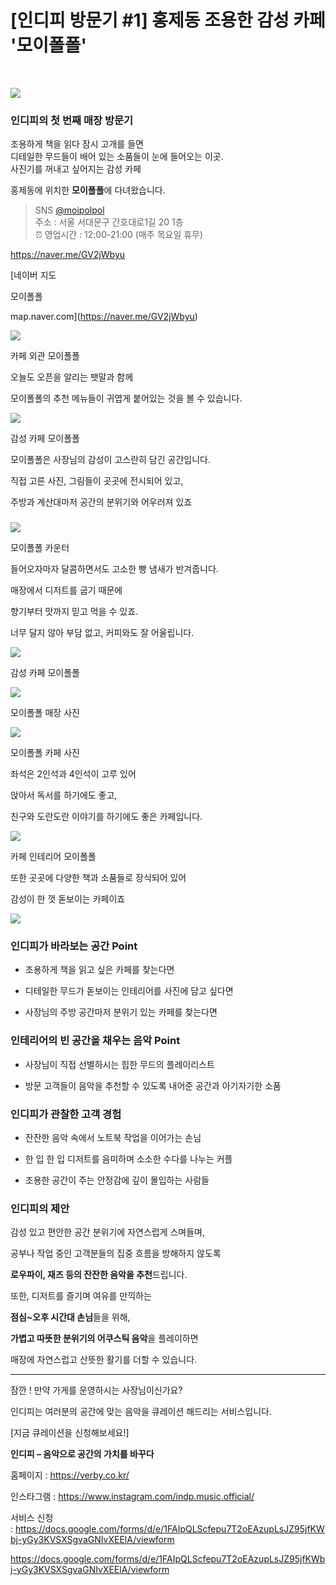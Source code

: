 [인디피 방문기 #1] 홍제동 조용한 감성 카페 '모이폴폴'
=
 

![](./images/232a866cf83b29a451c1ec8ed856b378.png)

### **인디피의 첫 번째 매장 방문기**

조용하게 책을 읽다 잠시 고개를 들면  
디테일한 무드들이 배어 있는 소품들이 눈에 들어오는 이곳.  
사진기를 꺼내고 싶어지는 감성 카페

홍제동에 위치한 **모이폴폴**에 다녀왔습니다.

> SNS [@moipolpol](https://www.instagram.com/moipolpol/)  
>  주소 : 서울 서대문구 간호대로1길 20 1층  
> ⏰ 영업시간 : 12:00-21:00 (매주 목요일 휴무)

<https://naver.me/GV2jWbyu>

[네이버 지도

모이폴폴

map.naver.com](https://naver.me/GV2jWbyu)

![](./images/a5721ada100f501be332927c6ac8d135.png)

카페 외관 모이폴폴

오늘도 오픈을 알리는 팻말과 함께

모이폴폴의 추천 메뉴들이 귀엽게 붙어있는 것을 볼 수 있습니다.

![](./images/095525cb8b559486f8edda0fee1d1fed.png)

감성 카페 모이폴폴

모이폴폴은 사장님의 감성이 고스란히 담긴 공간입니다.

직접 고른 사진, 그림들이 곳곳에 전시되어 있고,

주방과 계산대마저 공간의 분위기와 어우러져 있죠

### 

![](./images/c48dc6a3f1a6976aba75de596d8e5639.png)

모이폴폴 카운터

들어오자마자 달콤하면서도 고소한 빵 냄새가 반겨줍니다.

매장에서 디저트를 굽기 때문에

향기부터 맛까지 믿고 먹을 수 있죠.

너무 달지 않아 부담 없고, 커피와도 잘 어울립니다.

![](./images/775028367bdea4af0c1b474bbb98bbcd.png)

감성 카페 모이폴폴

![](./images/aa365eaff3b3e73b9c76ed4d1892d2b0.png)

모이폴폴 매장 사진

![](./images/5c9bc4d7f6c07cbee4577488d8b87f87.png)

모이폴폴 카페 사진

좌석은 2인석과 4인석이 고루 있어

앉아서 독서를 하기에도 좋고,

친구와 도란도란 이야기를 하기에도 좋은 카페입니다.

![](./images/11d41d405ae5338e9a3484dfd025322a.png)

카페 인테리어 모이폴폴

또한 곳곳에 다양한 책과 소품들로 장식되어 있어

감성이 한 껏 돋보이는 카페이죠

![](./images/11287219b7b550e7687f12ffbb55089b.png)

### **인디피가 바라보는 공간 Point**

- 조용하게 책을 읽고 싶은 카페를 찾는다면

- 디테일한 무드가 돋보이는 인테리어를 사진에 담고 싶다면

- 사장님의 주방 공간마저 분위기 있는 카페를 찾는다면

### **인테리어의 빈 공간을 채우는 음악 Point**

- 사장님이 직접 선별하시는 힙한 무드의 플레이리스트

- 방문 고객들이 음악을 추천할 수 있도록 내어준 공간과 아기자기한 소품 

### **인디피가 관찰한 고객 경험**

- 잔잔한 음악 속에서 노트북 작업을 이어가는 손님

- 한 입 한 입 디저트를 음미하며 소소한 수다를 나누는 커플

- 조용한 공간이 주는 안정감에 깊이 몰입하는 사람들

### **인디피의 제안**

감성 있고 편안한 공간 분위기에 자연스럽게 스며들며,

공부나 작업 중인 고객분들의 집중 흐름을 방해하지 않도록

**로우파이, 재즈 등의 잔잔한 음악을 추천**드립니다.

또한, 디저트를 즐기며 여유를 만끽하는

**점심~오후 시간대 손님**들을 위해,

**가볍고 따뜻한 분위기의 어쿠스틱 음악**을 플레이하면

매장에 자연스럽고 산뜻한 활기를 더할 수 있습니다.

---

잠깐 ! 만약 가게를 운영하시는 사장님이신가요?

인디피는 여러분의 공간에 맞는 음악을 큐레이션 해드리는 서비스입니다.

[지금 큐레이션을 신청해보세요!]

**인디피 – 음악으로 공간의 가치를 바꾸다**

홈페이지 : <https://verby.co.kr/>

인스타그램 : <https://www.instagram.com/indp.music.official/>

서비스 신청 : <https://docs.google.com/forms/d/e/1FAIpQLScfepu7T2oEAzupLsJZ95jfKWbj-yGy3KVSXSgvaGNIvXEElA/viewform>

<https://docs.google.com/forms/d/e/1FAIpQLScfepu7T2oEAzupLsJZ95jfKWbj-yGy3KVSXSgvaGNIvXEElA/viewform>